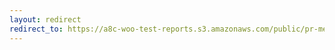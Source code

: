```yaml
---
layout: redirect
redirect_to: https://a8c-woo-test-reports.s3.amazonaws.com/public/pr-merge/44109/e2e/index.html
---
```

